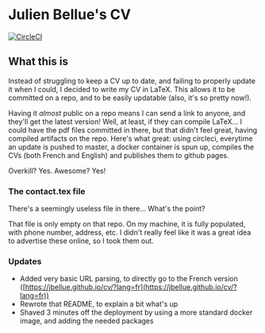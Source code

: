 # Julien Bellue's CV

[![CircleCI](https://circleci.com/gh/jbellue/cv/tree/master.svg?style=shield)](https://circleci.com/gh/jbellue/cv/tree/master)

## What this is

Instead of struggling to keep a CV up to date, and failing to properly update it when I could, I decided to write my CV in LaTeX. This allows it to be committed on a repo, and to be easily updatable (also, it's so pretty now!).

Having it _almost_ public on a repo means I can send a link to anyone, and they'll get the latest version! Well, at least, if they can compile LaTeX... I could have the pdf files committed in there, but that didn't feel great, having compiled artifacts on the repo. Here's what great: using circleci, everytime an update is pushed to master, a docker container is spun up, compiles the CVs (both French and English) and publishes them to github pages.

Overkill? Yes. Awesome? Yes!

### The contact.tex file

There's a seemingly useless file in there... What's the point?

That file is only empty on that repo. On my machine, it is fully populated, with phone number, address, etc.
I didn't really feel like it was a great idea to advertise these online, so I took them out.

### Updates

* Added very basic URL parsing, to directly go to the French version ([https://jbellue.github.io/cv/?lang=fr](https://jbellue.github.io/cv/?lang=fr))
* Rewrote that README, to explain a bit what's up
* Shaved 3 minutes off the deployment by using a more standard docker image, and adding the needed packages
